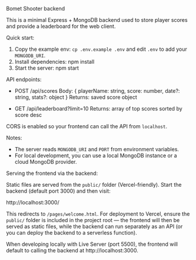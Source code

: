 Bomet Shooter backend

This is a minimal Express + MongoDB backend used to store player scores and provide a leaderboard for the web client.

Quick start:

1. Copy the example env: `cp .env.example .env` and edit `.env` to add your `MONGODB_URI`.
2. Install dependencies:
   npm install
3. Start the server:
   npm start

API endpoints:
- POST /api/scores
  Body: { playerName: string, score: number, date?: string, stats?: object }
  Returns: saved score object

- GET /api/leaderboard?limit=10
  Returns: array of top scores sorted by score desc

CORS is enabled so your frontend can call the API from `localhost`.

Notes:
- The server reads `MONGODB_URI` and `PORT` from environment variables.
- For local development, you can use a local MongoDB instance or a cloud MongoDB provider.

Serving the frontend via the backend:

Static files are served from the `public/` folder (Vercel-friendly). Start the backend (default port 3000) and then visit:

  http://localhost:3000/

This redirects to `/pages/welcome.html`. For deployment to Vercel, ensure the `public/` folder is included in the project root — the frontend will then be served as static files, while the backend can run separately as an API (or you can deploy the backend to a serverless function).

When developing locally with Live Server (port 5500), the frontend will default to calling the backend at http://localhost:3000.
